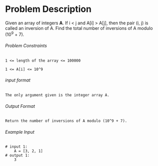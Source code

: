 # Problem Description

Given an array of integers **A**. If i < j and A[i] > A[j], then the pair (i, j) is called an inversion of A. Find the total number of inversions of A modulo (10<sup>9</sup> + 7).

###### Problem Constraints

```
1 <= length of the array <= 100000

1 <= A[i] <= 10^9
```

###### input format

``` 
The only argument given is the integer array A.
```

###### Output Format

```
Return the number of inversions of A modulo (10^9 + 7).
```

###### Example Input

```
# input 1: 
    A = [3, 2, 1]
# output 1: 
    3

```
